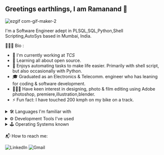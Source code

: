 ## Greetings earthlings, I am Ramanand 👋

<!-- ![ezgif com-gif-maker](https://user-images.githubusercontent.com/68180773/201176336-91cf0c98-9e02-4dc7-ba7b-e29d48a296e3.gif) -->
![ezgif com-gif-maker-2](https://user-images.githubusercontent.com/68180773/201270178-7ced38e0-ee8a-480c-89b8-a3116f96b321.gif)


<!-- I'm a software engineer based in Mumbai,India. -->
<!-- Keep Profile Picture as bitmoji -->
<!-- Add a gif of querying your a 'Hi message' as "select Ramanand from humans/earthlings" -->

I'm a Software Engineer adept in PLSQL,SQL,Python,Shell Scripting,AutoSys based in Mumbai, India. 

👨🏻‍💻 Bio :

- 🏢 I'm currently working at _TCS_  
- 🌱 Learning all about open source.
- 👾 Enjoys automating tasks to make life easier. Primarily with shell script, but also occasionally with Python.
- 🎓 Graduated as an Electronics & Telecomm. engineer who has leaning for coding & software development.
- 🧑🏻‍🎨 Have keen interest in designing, photo & film editing using Adobe photoshop, premiere,illustration,blender.     
- ⚡️ Fun fact: I have touched 200 kmph on my bike on a track. 

<details>
<summary>🛠 Languages I'm familiar with </summary>

 

<!-- [![My Skills](https://skillicons.dev/icons?i=py,mysql,c,cpp,github)](https://skillicons.dev) -->


![Python](https://img.shields.io/badge/python-3670A0?style=for-the-badge&logo=python&logoColor=ffdd54)
![C++](https://img.shields.io/badge/c++-%2300599C.svg?style=for-the-badge&logo=c%2B%2B&logoColor=white)
![Shell Script](https://img.shields.io/badge/shell_script-%23121011.svg?style=for-the-badge&logo=gnu-bash&logoColor=white)
![Oracle](https://img.shields.io/badge/Oracle-F80000?style=for-the-badge&logo=oracle&logoColor=white)
![MySQL](https://img.shields.io/badge/mysql-%2300f.svg?style=for-the-badge&logo=mysql&logoColor=white)
![HTML5](https://img.shields.io/badge/HTML5-E34F26?style=for-the-badge&logo=html5&logoColor=white)
</details>

<details>
 <summary>⚙️ Development Tools I've used </summary> 

![Visual Studio Code](https://img.shields.io/badge/Visual_Studio-5C2D91?style=for-the-badge&logo=visual%20studio&logoColor=white)
![Github](https://img.shields.io/badge/GitHub-100000?style=for-the-badge&logo=github&logoColor=white)
![PyCharm](https://img.shields.io/badge/PyCharm-000000.svg?&style=for-the-badge&logo=PyCharm&logoColor=white)
![Vim](https://img.shields.io/badge/VIM-%2311AB00.svg?style=for-the-badge&logo=vim&logoColor=white)
![Notepad++](https://img.shields.io/badge/Notepad++-90E59A.svg?style=for-the-badge&logo=notepad%2b%2b&logoColor=black)
</details>

 <details>
  <summary>🕹 Operating Systems known </summary> 
 
![MacOS](https://img.shields.io/badge/mac%20os-000000?style=for-the-badge&logo=apple&logoColor=white)
![Windows](https://img.shields.io/badge/Windows-0078D6?style=for-the-badge&logo=windows&logoColor=white)
![UBUNTU](https://img.shields.io/badge/Ubuntu-E95420?style=for-the-badge&logo=ubuntu&logoColor=white)
![Linux](https://img.shields.io/badge/Linux-FCC624?style=for-the-badge&logo=linux&logoColor=black)
![Kali Linux](https://img.shields.io/badge/Kali_Linux-557C94?style=for-the-badge&logo=kali-linux&logoColor=white)
</details>


📬 How to reach me:

![LinkedIn](https://img.shields.io/badge/linkedin-%230077B5.svg?style=for-the-badge&logo=linkedin&logoColor=white)
![Gmail](https://img.shields.io/badge/Gmail-D14836?style=for-the-badge&logo=gmail&logoColor=white)
<!--
**Ramanand23/Ramanand23** is a ✨ _special_ ✨ repository because its `README.md` (this file) appears on your GitHub profile.

Here are some ideas to get you started:

- 🔭 I’m currently working on ...
- 🌱 I’m currently learning ...
- 👯 I’m looking to collaborate on ...
- 🤔 I’m looking for help with ...
- 💬 Ask me about ...
- 📫 How to reach me: ...
- 😄 Pronouns: ...
- ⚡ Fun fact: ...
-->
